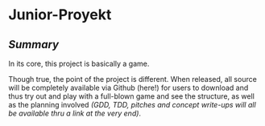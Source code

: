 # Junior-Proyekt
*<h2>Summary</h2>*
In its core, this project is basically a game.

Though true, the point of the project is different. When released, all source will be completely available via Github (here!) for users to download and thus try out and play with a full-blown game and see the structure, as well as the planning involved *(GDD, TDD, pitches and concept write-ups will all be available thru a link at the very end)*.
